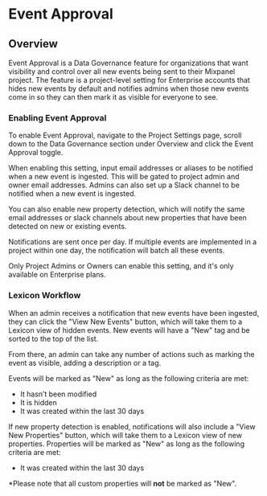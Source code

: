 # Event Approval


## Overview

Event Approval is a Data Governance feature for organizations that want visibility and control over all new events being sent to their Mixpanel project. The feature is a project-level setting for Enterprise accounts that hides new events by default and notifies admins when those new events come in so they can then mark it as visible for everyone to see. 


### Enabling Event Approval

To enable Event Approval, navigate to the Project Settings page, scroll down to the Data Governance section under Overview and click the Event Approval toggle.

When enabling this setting, input email addresses or aliases to be notified when a new event is ingested. This will be gated to project admin and owner email addresses. Admins can also set up a Slack channel to be notified when a new event is ingested.

You can also enable new property detection, which will notify the same email addresses or slack channels about new properties that have been detected on new or existing events.

Notifications are sent once per day. If multiple events are implemented in a project within one day, the notification will batch all these events. 

Only Project Admins or Owners can enable this setting, and it's only available on Enterprise plans. 



### Lexicon Workflow

When an admin receives a notification that new events have been ingested, they can click the "View New Events" button, which will take them to a Lexicon view of hidden events. New events will have a "New" tag and be sorted to the top of the list. 

From there, an admin can take any number of actions such as marking the event as visible, adding a description or a tag. 

Events will be marked as "New" as long as the following criteria are met:
- It hasn’t been modified
- It is hidden
- It was created within the last 30 days


If new property detection is enabled, notifications will also include a "View New Properties" button, which will take them to a Lexicon view of new properties.  Properties will be marked as "New" as long as the following criteria are met:
- It was created within the last 30 days

*Please note that all custom properties will **not** be marked as "New". 
